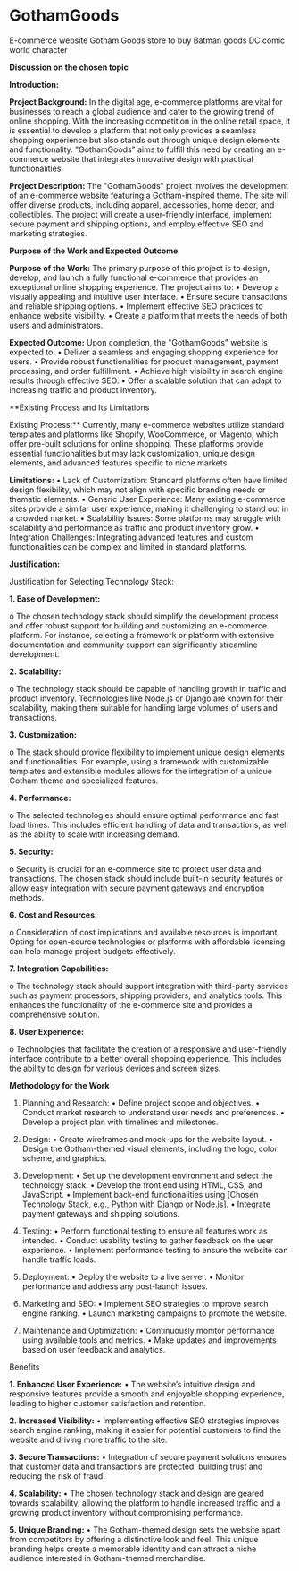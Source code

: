 # GothamGoods
E-commerce website Gotham Goods store to buy Batman goods DC comic world character

**Discussion on the chosen topic**

**Introduction:** 

**Project Background:** 
In the digital age, e-commerce platforms are vital for businesses to reach a global audience and cater to the growing trend of online shopping. With the increasing competition in the online retail space, it is essential to develop a platform that not only provides a seamless shopping experience but also stands out through unique design elements and functionality. "GothamGoods" aims to fulfill this need by creating an e-commerce website that integrates innovative design with practical functionalities.

**Project Description:** 
The "GothamGoods" project involves the development of an e-commerce website featuring a Gotham-inspired theme. The site will offer diverse products, including apparel, accessories, home decor, and collectibles. The project will create a user-friendly interface, implement secure payment and shipping options, and employ effective SEO and marketing strategies.

**Purpose of the Work and Expected Outcome**

**Purpose of the Work:** 
The primary purpose of this project is to design, develop, and launch a fully functional e-commerce that provides an exceptional online shopping experience. The project aims to:
  •	Develop a visually appealing and intuitive user interface.
  •	Ensure secure transactions and reliable shipping options.
  •	Implement effective SEO practices to enhance website visibility.
  •	Create a platform that meets the needs of both users and administrators.

**Expected Outcome:** 
Upon completion, the "GothamGoods" website is expected to:
  •	Deliver a seamless and engaging shopping experience for users.
  •	Provide robust functionalities for product management, payment processing, and order fulfillment.
  •	Achieve high visibility in search engine results through effective SEO.
  •	Offer a scalable solution that can adapt to increasing traffic and product inventory.


**Existing Process and Its Limitations 

Existing Process:**
Currently, many e-commerce websites utilize standard templates and platforms like Shopify, WooCommerce, or Magento, which offer pre-built solutions for online shopping. These platforms provide essential functionalities but may lack customization, unique design elements, and advanced features specific to niche markets.


**Limitations:**
  •	Lack of Customization: Standard platforms often have limited design flexibility, which may not align with specific branding needs or thematic elements.
  •	Generic User Experience: Many existing e-commerce sites provide a similar user experience, making it challenging to stand out in a crowded market.
  •	Scalability Issues: Some platforms may struggle with scalability and performance as traffic and product inventory grow.
  •	Integration Challenges: Integrating advanced features and custom functionalities can be complex and limited in standard platforms.


**Justification:** 

Justification for Selecting Technology Stack:

**1.	Ease of Development:**

o	The chosen technology stack should simplify the development process and offer robust support for building and customizing an e-commerce platform. For instance, selecting a framework or platform with extensive documentation and community support can significantly streamline development.

**2.	Scalability:**

o	The technology stack should be capable of handling growth in traffic and product inventory. Technologies like Node.js or Django are known for their scalability, making them suitable for handling large volumes of users and transactions.

**3.	Customization:**

o	The stack should provide flexibility to implement unique design elements and functionalities. For example, using a framework with customizable templates and extensible modules allows for the integration of a unique Gotham theme and specialized features.

**4.	Performance:**

o	The selected technologies should ensure optimal performance and fast load times. This includes efficient handling of data and transactions, as well as the ability to scale with increasing demand.

**5.	Security:**

o	Security is crucial for an e-commerce site to protect user data and transactions. The chosen stack should include built-in security features or allow easy integration with secure payment gateways and encryption methods.

**6.	Cost and Resources:**

o	Consideration of cost implications and available resources is important. Opting for open-source technologies or platforms with affordable licensing can help manage project budgets effectively.

**7.	Integration Capabilities:**

o	The technology stack should support integration with third-party services such as payment processors, shipping providers, and analytics tools. This enhances the functionality of the e-commerce site and provides a comprehensive solution.

**8.	User Experience:**

o	Technologies that facilitate the creation of a responsive and user-friendly interface contribute to a better overall shopping experience. This includes the ability to design for various devices and screen sizes.

**Methodology for the Work** 

1. Planning and Research:
  •	Define project scope and objectives.
  •	Conduct market research to understand user needs and preferences.
  •	Develop a project plan with timelines and milestones.

2. Design:
  •	Create wireframes and mock-ups for the website layout.
  •	Design the Gotham-themed visual elements, including the logo, color scheme, and graphics.

3. Development:
  •	Set up the development environment and select the technology stack.
  •	Develop the front end using HTML, CSS, and JavaScript.
  •	Implement back-end functionalities using [Chosen Technology Stack, e.g., Python with Django or Node.js].
  •	Integrate payment gateways and shipping solutions.

4. Testing:
  •	Perform functional testing to ensure all features work as intended.
  •	Conduct usability testing to gather feedback on the user experience.
  •	Implement performance testing to ensure the website can handle traffic loads.

5. Deployment:
  •	Deploy the website to a live server.
  •	Monitor performance and address any post-launch issues.

6. Marketing and SEO:
  •	Implement SEO strategies to improve search engine ranking.
  •	Launch marketing campaigns to promote the website.

7. Maintenance and Optimization:
  •	Continuously monitor performance using available tools and metrics.
  •	Make updates and improvements based on user feedback and analytics.

Benefits 

**1. Enhanced User Experience:**
•	The website’s intuitive design and responsive features provide a smooth and enjoyable shopping experience, leading to higher customer satisfaction and retention.

**2. Increased Visibility:**
•	Implementing effective SEO strategies improves search engine ranking, making it easier for potential customers to find the website and driving more traffic to the site.

**3. Secure Transactions:**
•	Integration of secure payment solutions ensures that customer data and transactions are protected, building trust and reducing the risk of fraud.

**4. Scalability:**
•	The chosen technology stack and design are geared towards scalability, allowing the platform to handle increased traffic and a growing product inventory without compromising performance.

**5. Unique Branding:**
•	The Gotham-themed design sets the website apart from competitors by offering a distinctive look and feel. This unique branding helps create a memorable identity and can attract a niche audience interested in Gotham-themed merchandise.
